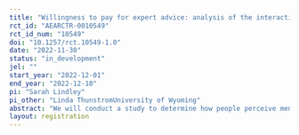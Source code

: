 ```yaml
---
title: "Willingness to pay for expert advice: analysis of the interaction of gender and language type"
rct_id: "AEARCTR-0010549"
rct_id_num: "10549"
doi: "10.1257/rct.10549-1.0"
date: "2022-11-30"
status: "in_development"
jel: ""
start_year: "2022-12-01"
end_year: "2022-12-10"
pi: "Sarah Lindley"
pi_other: "Linda ThunstromUniversity of Wyoming"
abstract: "We will conduct a study to determine how people perceive men and women using tentative and assertive language. We will examine whether the perception of our treatments creates a difference in the willingness to pay for an expert for each gender and language type combination. "
layout: registration
---
```


